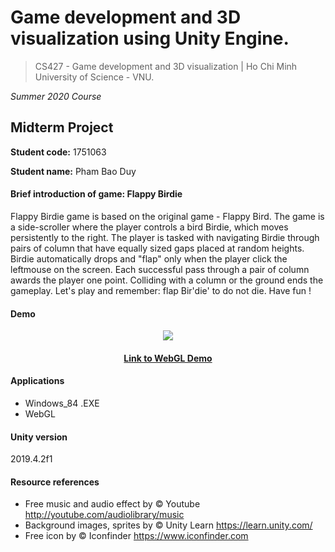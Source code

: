 # Game development and 3D visualization using Unity Engine.
> CS427 - Game development and 3D visualization | Ho Chi Minh University of Science - VNU.

*Summer 2020 Course*

## Midterm Project

**Student code:** 1751063

**Student name:** Pham Bao Duy

#### Brief introduction of game: Flappy Birdie
Flappy Birdie game is based on the original game - Flappy Bird. The game is a side-scroller where the player controls a bird Birdie, which moves persistently to the right. The player is tasked with navigating Birdie through pairs of column that have equally sized gaps placed at random heights. Birdie automatically drops and "flap" only when the player click the leftmouse on the screen. Each successful pass through a pair of column awards the player one point. Colliding with a column or the ground ends the gameplay.
Let's play and remember: flap Bir'die' to do not die. Have fun !

#### Demo 
<p align="center"><img src="https://user-images.githubusercontent.com/56706918/90380740-a4a9b600-e0a6-11ea-9338-6b0f2be55d05.gif"/></p>
<h4 align="center"><a href="https://pbduy.github.io/FlappyBirdie/">Link to WebGL Demo </a></h2>

#### Applications
- Windows_84 .EXE
- WebGL

#### Unity version
  2019.4.2f1
  
#### Resource references
 - Free music and audio effect by © Youtube http://youtube.com/audiolibrary/music
 - Background images, sprites by © Unity Learn https://learn.unity.com/
 - Free icon by © Iconfinder https://www.iconfinder.com
